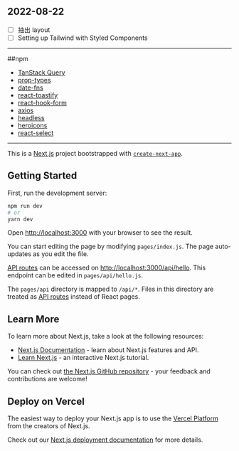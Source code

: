 ## 2022-08-22

- [ ] 抽出 layout
- [ ] Setting up Tailwind with Styled Components

---

##npm

- [TanStack Query](https://tanstack.com/query/v4)
- [prop-types](https://www.npmjs.com/package/prop-types)
- [date-fns](https://www.npmjs.com/package/date-fns)
- [react-toastify](https://www.npmjs.com/package/react-toastify)
- [react-hook-form](https://react-hook-form.com/)
- [axios](https://www.npmjs.com/package/axios)
- [headless](https://headlessui.com/react/menu#installation)
- [heroicons](https://heroicons.com/)
- [react-select](https://www.npmjs.com/package/react-select)

---

This is a [Next.js](https://nextjs.org/) project bootstrapped with [`create-next-app`](https://github.com/vercel/next.js/tree/canary/packages/create-next-app).

## Getting Started

First, run the development server:

```bash
npm run dev
# or
yarn dev
```

Open [http://localhost:3000](http://localhost:3000) with your browser to see the result.

You can start editing the page by modifying `pages/index.js`. The page auto-updates as you edit the file.

[API routes](https://nextjs.org/docs/api-routes/introduction) can be accessed on [http://localhost:3000/api/hello](http://localhost:3000/api/hello). This endpoint can be edited in `pages/api/hello.js`.

The `pages/api` directory is mapped to `/api/*`. Files in this directory are treated as [API routes](https://nextjs.org/docs/api-routes/introduction) instead of React pages.

## Learn More

To learn more about Next.js, take a look at the following resources:

- [Next.js Documentation](https://nextjs.org/docs) - learn about Next.js features and API.
- [Learn Next.js](https://nextjs.org/learn) - an interactive Next.js tutorial.

You can check out [the Next.js GitHub repository](https://github.com/vercel/next.js/) - your feedback and contributions are welcome!

## Deploy on Vercel

The easiest way to deploy your Next.js app is to use the [Vercel Platform](https://vercel.com/new?utm_medium=default-template&filter=next.js&utm_source=create-next-app&utm_campaign=create-next-app-readme) from the creators of Next.js.

Check out our [Next.js deployment documentation](https://nextjs.org/docs/deployment) for more details.
